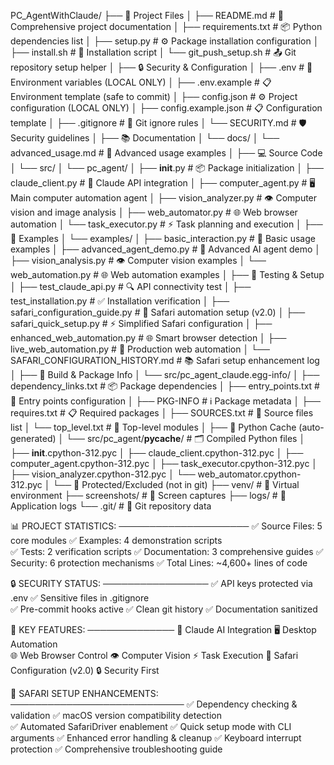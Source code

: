 PC_AgentWithClaude/
├── 📁 Project Files
│   ├── README.md                    # 📖 Comprehensive project documentation
│   ├── requirements.txt             # 📦 Python dependencies list
│   ├── setup.py                     # ⚙️ Package installation configuration
│   ├── install.sh                   # 🔧 Installation script
│   └── git_push_setup.sh           # 📤 Git repository setup helper
│
├── 🔒 Security & Configuration
│   ├── .env                         # 🔑 Environment variables (LOCAL ONLY)
│   ├── .env.example                 # 📋 Environment template (safe to commit)
│   ├── config.json                  # ⚙️ Project configuration (LOCAL ONLY)
│   ├── config.example.json          # 📋 Configuration template
│   ├── .gitignore                   # 🚫 Git ignore rules
│   └── SECURITY.md                  # 🛡️ Security guidelines
│
├── 📚 Documentation
│   └── docs/
│       └── advanced_usage.md        # 📖 Advanced usage examples
│
├── 💻 Source Code
│   └── src/
│       └── pc_agent/
│           ├── __init__.py          # 📦 Package initialization
│           ├── claude_client.py     # 🤖 Claude API integration
│           ├── computer_agent.py    # 🖥️ Main computer automation agent
│           ├── vision_analyzer.py   # 👁️ Computer vision and image analysis
│           ├── web_automator.py     # 🌐 Web browser automation
│           └── task_executor.py     # ⚡ Task planning and execution
│
├── 🎯 Examples
│   └── examples/
│       ├── basic_interaction.py     # 🔰 Basic usage examples
│       ├── advanced_agent_demo.py   # 🚀 Advanced AI agent demo
│       ├── vision_analysis.py       # 👁️ Computer vision examples
│       └── web_automation.py        # 🌐 Web automation examples
│
├── 🧪 Testing & Setup
│   ├── test_claude_api.py           # 🔍 API connectivity test
│   ├── test_installation.py         # ✅ Installation verification
│   ├── safari_configuration_guide.py # 🦁 Safari automation setup (v2.0)
│   ├── safari_quick_setup.py        # ⚡ Simplified Safari configuration
│   ├── enhanced_web_automation.py   # 🌐 Smart browser detection
│   ├── live_web_automation.py       # 🚀 Production web automation
│   └── SAFARI_CONFIGURATION_HISTORY.md # 📚 Safari setup enhancement log
│
├── 🔧 Build & Package Info
│   └── src/pc_agent_claude.egg-info/
│       ├── dependency_links.txt     # 📦 Package dependencies
│       ├── entry_points.txt         # 🚪 Entry points configuration
│       ├── PKG-INFO                 # ℹ️ Package metadata
│       ├── requires.txt             # 📋 Required packages
│       ├── SOURCES.txt              # 📄 Source files list
│       └── top_level.txt            # 📂 Top-level modules
│
├── 🐍 Python Cache (auto-generated)
│   └── src/pc_agent/__pycache__/    # 🗂️ Compiled Python files
│       ├── __init__.cpython-312.pyc
│       ├── claude_client.cpython-312.pyc
│       ├── computer_agent.cpython-312.pyc
│       ├── task_executor.cpython-312.pyc
│       ├── vision_analyzer.cpython-312.pyc
│       └── web_automator.cpython-312.pyc
│
└── 🚫 Protected/Excluded (not in git)
    ├── venv/                        # 🐍 Virtual environment
    ├── screenshots/                 # 📸 Screen captures
    ├── logs/                        # 📝 Application logs
    └── .git/                        # 🔧 Git repository data

📊 PROJECT STATISTICS:
─────────────────────
✅ Source Files: 5 core modules
✅ Examples: 4 demonstration scripts  
✅ Tests: 2 verification scripts
✅ Documentation: 3 comprehensive guides
✅ Security: 6 protection mechanisms
✅ Total Lines: ~4,600+ lines of code

🔒 SECURITY STATUS:
─────────────────
✅ API keys protected via .env
✅ Sensitive files in .gitignore  
✅ Pre-commit hooks active
✅ Clean git history
✅ Documentation sanitized

🎯 KEY FEATURES:
──────────────
🤖 Claude AI Integration
🖥️ Desktop Automation  
🌐 Web Browser Control
👁️ Computer Vision
⚡ Task Execution
🦁 Safari Configuration (v2.0)
🔒 Security First

🦁 SAFARI SETUP ENHANCEMENTS:
────────────────────────────
✅ Dependency checking & validation
✅ macOS version compatibility detection  
✅ Automated SafariDriver enablement
✅ Quick setup mode with CLI arguments
✅ Enhanced error handling & cleanup
✅ Keyboard interrupt protection
✅ Comprehensive troubleshooting guide
